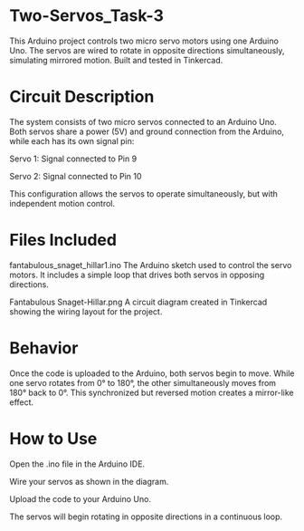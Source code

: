 # Two-Servos_Task-3
This Arduino project controls two micro servo motors using one Arduino Uno. The servos are wired to rotate in opposite directions simultaneously, simulating mirrored motion. Built and tested in Tinkercad.

# Circuit Description
The system consists of two micro servos connected to an Arduino Uno. Both servos share a power (5V) and ground connection from the Arduino, while each has its own signal pin:

Servo 1: Signal connected to Pin 9

Servo 2: Signal connected to Pin 10

This configuration allows the servos to operate simultaneously, but with independent motion control.

# Files Included
fantabulous_snaget_hillar1.ino
The Arduino sketch used to control the servo motors. It includes a simple loop that drives both servos in opposing directions.

Fantabulous Snaget-Hillar.png
A circuit diagram created in Tinkercad showing the wiring layout for the project.


# Behavior
Once the code is uploaded to the Arduino, both servos begin to move. While one servo rotates from 0° to 180°, the other simultaneously moves from 180° back to 0°. This synchronized but reversed motion creates a mirror-like effect.


# How to Use
Open the .ino file in the Arduino IDE.

Wire your servos as shown in the diagram.

Upload the code to your Arduino Uno.

The servos will begin rotating in opposite directions in a continuous loop.

